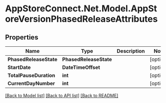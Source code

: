 # AppStoreConnect.Net.Model.AppStoreVersionPhasedReleaseAttributes

## Properties

Name | Type | Description | Notes
------------ | ------------- | ------------- | -------------
**PhasedReleaseState** | **PhasedReleaseState** |  | [optional] 
**StartDate** | **DateTimeOffset** |  | [optional] 
**TotalPauseDuration** | **int** |  | [optional] 
**CurrentDayNumber** | **int** |  | [optional] 

[[Back to Model list]](../README.md#documentation-for-models) [[Back to API list]](../README.md#documentation-for-api-endpoints) [[Back to README]](../README.md)

